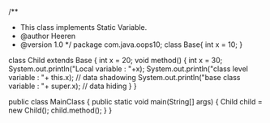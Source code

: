 /**
 * This class implements Static Variable.
 * @author Heeren
 * @version 1.0
 */
package com.java.oops10;
class Base{
	int x = 10;
}

class Child extends Base {
	int x = 20;
	void method() {
		int x = 30;
		System.out.println("Local variable : "+x);
		System.out.println("class level variable : "+ this.x); // data shadowing
		System.out.println("base class variable : "+ super.x); // data hiding 
	}
}

public class MainClass {
	public static void main(String[] args) {
		Child child = new Child();
		child.method();
	}
}
